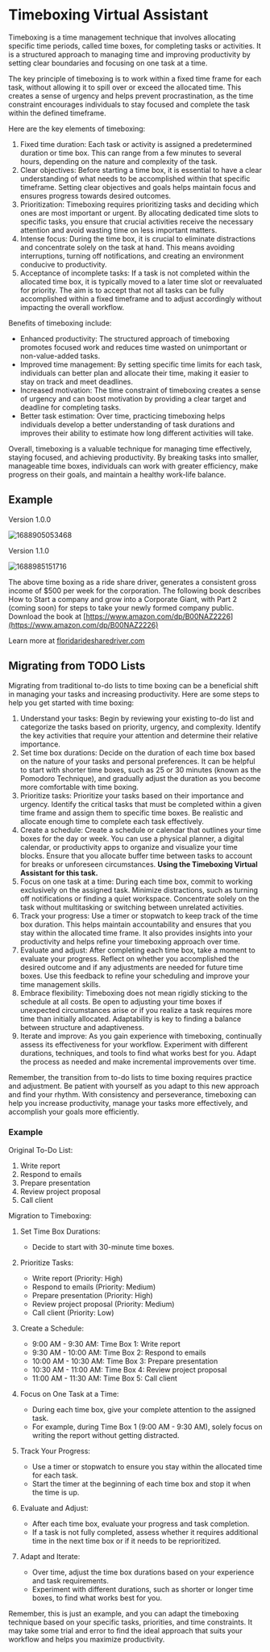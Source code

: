 # Timeboxing Virtual Assistant

Timeboxing is a time management technique that involves allocating specific time periods, called time boxes, for completing tasks or activities. It is a structured approach to managing time and improving productivity by setting clear boundaries and focusing on one task at a time.

The key principle of timeboxing is to work within a fixed time frame for each task, without allowing it to spill over or exceed the allocated time. This creates a sense of urgency and helps prevent procrastination, as the time constraint encourages individuals to stay focused and complete the task within the defined timeframe.

Here are the key elements of timeboxing:

1. Fixed time duration: Each task or activity is assigned a predetermined duration or time box. This can range from a few minutes to several hours, depending on the nature and complexity of the task.
2. Clear objectives: Before starting a time box, it is essential to have a clear understanding of what needs to be accomplished within that specific timeframe. Setting clear objectives and goals helps maintain focus and ensures progress towards desired outcomes.
3. Prioritization: Timeboxing requires prioritizing tasks and deciding which ones are most important or urgent. By allocating dedicated time slots to specific tasks, you ensure that crucial activities receive the necessary attention and avoid wasting time on less important matters.
4. Intense focus: During the time box, it is crucial to eliminate distractions and concentrate solely on the task at hand. This means avoiding interruptions, turning off notifications, and creating an environment conducive to productivity.
5. Acceptance of incomplete tasks: If a task is not completed within the allocated time box, it is typically moved to a later time slot or reevaluated for priority. The aim is to accept that not all tasks can be fully accomplished within a fixed timeframe and to adjust accordingly without impacting the overall workflow.

Benefits of timeboxing include:

- Enhanced productivity: The structured approach of timeboxing promotes focused work and reduces time wasted on unimportant or non-value-added tasks.
- Improved time management: By setting specific time limits for each task, individuals can better plan and allocate their time, making it easier to stay on track and meet deadlines.
- Increased motivation: The time constraint of timeboxing creates a sense of urgency and can boost motivation by providing a clear target and deadline for completing tasks.
- Better task estimation: Over time, practicing timeboxing helps individuals develop a better understanding of task durations and improves their ability to estimate how long different activities will take.

Overall, timeboxing is a valuable technique for managing time effectively, staying focused, and achieving productivity. By breaking tasks into smaller, manageable time boxes, individuals can work with greater efficiency, make progress on their goals, and maintain a healthy work-life balance.

## Example

Version 1.0.0

![1688905053468](image/README/1688905053468.png)

Version 1.1.0

![1688985151716](image/README/1688985151716.png)

The above time boxing as a ride share driver, generates a consistent gross income of $500 per week for the corporation. The following book describes How to Start a company and grow into a Corporate Giant, with Part 2 (coming soon) for steps to take your newly formed company public. Download the book at [https://www.amazon.com/dp/B00NAZ2226](https://www.amazon.com/dp/B00NAZ2226)

Learn more at [floridaridesharedriver.com](https://floridaridesharedriver.com)

## Migrating from TODO Lists

Migrating from traditional to-do lists to time boxing can be a beneficial shift in managing your tasks and increasing productivity. Here are some steps to help you get started with time boxing:

1. Understand your tasks: Begin by reviewing your existing to-do list and categorize the tasks based on priority, urgency, and complexity. Identify the key activities that require your attention and determine their relative importance.
2. Set time box durations: Decide on the duration of each time box based on the nature of your tasks and personal preferences. It can be helpful to start with shorter time boxes, such as 25 or 30 minutes (known as the Pomodoro Technique), and gradually adjust the duration as you become more comfortable with time boxing.
3. Prioritize tasks: Prioritize your tasks based on their importance and urgency. Identify the critical tasks that must be completed within a given time frame and assign them to specific time boxes. Be realistic and allocate enough time to complete each task effectively.
4. Create a schedule: Create a schedule or calendar that outlines your time boxes for the day or week. You can use a physical planner, a digital calendar, or productivity apps to organize and visualize your time blocks. Ensure that you allocate buffer time between tasks to account for breaks or unforeseen circumstances. **Using the Timeboxing Virtual Assistant for this task.**
5. Focus on one task at a time: During each time box, commit to working exclusively on the assigned task. Minimize distractions, such as turning off notifications or finding a quiet workspace. Concentrate solely on the task without multitasking or switching between unrelated activities.
6. Track your progress: Use a timer or stopwatch to keep track of the time box duration. This helps maintain accountability and ensures that you stay within the allocated time frame. It also provides insights into your productivity and helps refine your timeboxing approach over time.
7. Evaluate and adjust: After completing each time box, take a moment to evaluate your progress. Reflect on whether you accomplished the desired outcome and if any adjustments are needed for future time boxes. Use this feedback to refine your scheduling and improve your time management skills.
8. Embrace flexibility: Timeboxing does not mean rigidly sticking to the schedule at all costs. Be open to adjusting your time boxes if unexpected circumstances arise or if you realize a task requires more time than initially allocated. Adaptability is key to finding a balance between structure and adaptiveness.
9. Iterate and improve: As you gain experience with timeboxing, continually assess its effectiveness for your workflow. Experiment with different durations, techniques, and tools to find what works best for you. Adapt the process as needed and make incremental improvements over time.

Remember, the transition from to-do lists to time boxing requires practice and adjustment. Be patient with yourself as you adapt to this new approach and find your rhythm. With consistency and perseverance, timeboxing can help you increase productivity, manage your tasks more effectively, and accomplish your goals more efficiently.

### Example

Original To-Do List:

1. Write report
2. Respond to emails
3. Prepare presentation
4. Review project proposal
5. Call client

Migration to Timeboxing:

1. Set Time Box Durations:

   - Decide to start with 30-minute time boxes.
2. Prioritize Tasks:

   - Write report (Priority: High)
   - Respond to emails (Priority: Medium)
   - Prepare presentation (Priority: High)
   - Review project proposal (Priority: Medium)
   - Call client (Priority: Low)
3. Create a Schedule:

   - 9:00 AM - 9:30 AM: Time Box 1: Write report
   - 9:30 AM - 10:00 AM: Time Box 2: Respond to emails
   - 10:00 AM - 10:30 AM: Time Box 3: Prepare presentation
   - 10:30 AM - 11:00 AM: Time Box 4: Review project proposal
   - 11:00 AM - 11:30 AM: Time Box 5: Call client
4. Focus on One Task at a Time:

   - During each time box, give your complete attention to the assigned task.
   - For example, during Time Box 1 (9:00 AM - 9:30 AM), solely focus on writing the report without getting distracted.
5. Track Your Progress:

   - Use a timer or stopwatch to ensure you stay within the allocated time for each task.
   - Start the timer at the beginning of each time box and stop it when the time is up.
6. Evaluate and Adjust:

   - After each time box, evaluate your progress and task completion.
   - If a task is not fully completed, assess whether it requires additional time in the next time box or if it needs to be reprioritized.
7. Adapt and Iterate:

   - Over time, adjust the time box durations based on your experience and task requirements.
   - Experiment with different durations, such as shorter or longer time boxes, to find what works best for you.

Remember, this is just an example, and you can adapt the timeboxing technique based on your specific tasks, priorities, and time constraints. It may take some trial and error to find the ideal approach that suits your workflow and helps you maximize productivity.
